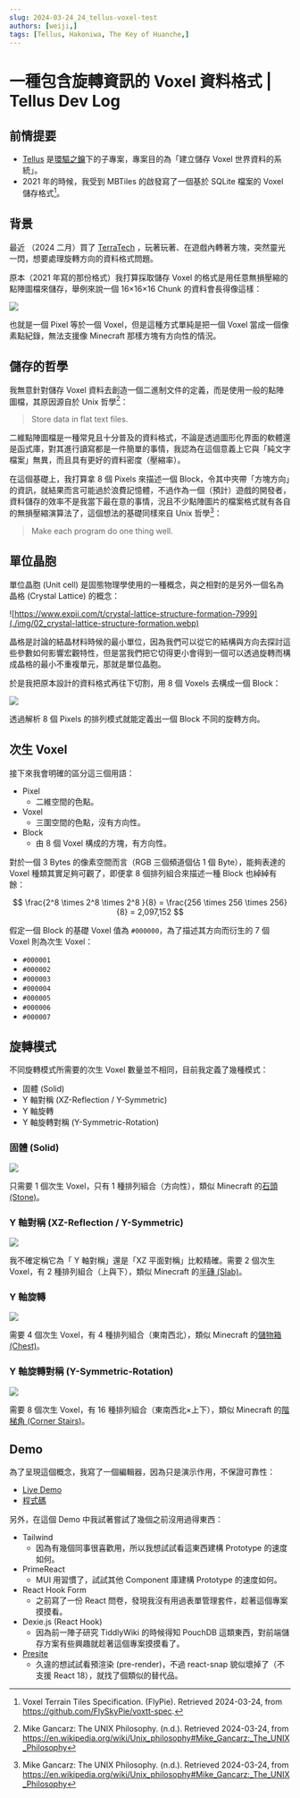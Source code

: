 ```yaml
---
slug: 2024-03-24_24_tellus-voxel-test
authors: [weiji,]
tags: [Tellus, Hakoniwa, The Key of Huanche,]
--- 
```


# 一種包含旋轉資訊的 Voxel 資料格式 | Tellus Dev Log

## 前情提要

- [Tellus](https://flyskypie.github.io/sideprojects-wiki/#Project%3ATellus
) 是[環驅之鑰](https://flyskypie.github.io/sideprojects-wiki/#Project%3A%E7%92%B0%E9%A9%85%E4%B9%8B%E9%91%B0)下的子專案，專案目的為「建立儲存 Voxel 世界資料的系統」。
- 2021 年的時候，我受到 MBTiles 的啟發寫了一個基於 SQLite 檔案的 Voxel 儲存格式[^voxtt-spec]。

## 背景

最近 （2024 二月）買了 [TerraTech](https://store.steampowered.com/app/285920/TerraTech/) ，玩著玩著、在遊戲內轉著方塊，突然靈光一閃，想要處理旋轉方向的資料格式問題。

原本（2021 年寫的那份格式）我打算採取儲存 Voxel 的格式是用任意無損壓縮的點陣圖檔來儲存，舉例來說一個 16×16×16 Chunk 的資料會長得像這樣：

![](./img/01_voxel-bitmap.webp)

也就是一個 Pixel 等於一個 Voxel，但是這種方式單純是把一個 Voxel 當成一個像素點紀錄，無法支援像 Minecraft 那樣方塊有方向性的情況。

## 儲存的哲學

我無意針對儲存 Voxel 資料去創造一個二進制文件的定義，而是使用一般的點陣圖檔，其原因源自於 Unix 哲學[^UNIX_Philosophy]：

> Store data in flat text files.

二維點陣圖檔是一種常見且十分普及的資料格式，不論是透過圖形化界面的軟體還是函式庫，對其進行讀寫都是一件簡單的事情，我認為在這個意義上它與「純文字檔案」無異，而且具有更好的資料密度（壓縮率）。

在這個基礎上，我打算拿 8 個 Pixels 來描述一個 Block，令其中夾帶「方塊方向」的資訊，就結果而言可能過於浪費記憶體，不過作為一個（預計）遊戲的開發者，資料儲存的效率不是我當下最在意的事情，況且不少點陣圖片的檔案格式就有各自的無損壓縮演算法了，這個想法的基礎同樣來自  Unix 哲學[^UNIX_Philosophy]：

> Make each program do one thing well.

## 單位晶胞

單位晶胞 (Unit cell) 是固態物理學使用的一種概念，與之相對的是另外一個名為晶格 (Crystal Lattice) 的概念：

![https://www.expii.com/t/crystal-lattice-structure-formation-7999](./img/02_crystal-lattice-structure-formation.webp)

晶格是討論的結晶材料時候的最小單位，因為我們可以從它的結構與方向去探討這些參數如何影響宏觀特性，但是當我們把它切得更小會得到一個可以透過旋轉而構成晶格的最小不重複單元，那就是單位晶胞。

於是我把原本設計的資料格式再往下切割，用 8 個 Voxels 去構成一個 Block：

![](./img/03_unit-voxel.webp)

透過解析 8 個 Pixels 的排列模式就能定義出一個 Block 不同的旋轉方向。

## 次生 Voxel

接下來我會明確的區分這三個用語：

- Pixel
  - 二維空間的色點。
- Voxel
  - 三圍空間的色點，沒有方向性。
- Block
  - 由 8 個 Voxel 構成的方塊，有方向性。

對於一個 3 Bytes 的像素空間而言（RGB 三個頻道個佔 1 個 Byte），能夠表達的 Voxel 種類其實足夠可觀了，即便拿 8 個排列組合來描述一種 Block 也綽綽有餘：

$$
\frac{2^8 \times 2^8 \times 2^8 }{8} =
\frac{256 \times 256 \times 256}{8} =
2,097,152
$$

假定一個 Block 的基礎 Voxel 值為 `#000000`，為了描述其方向而衍生的 7 個 Voxel 則為次生 Voxel：

- `#000001`
- `#000002`
- `#000003`
- `#000004`
- `#000005`
- `#000006`
- `#000007`

## 旋轉模式

不同旋轉模式所需要的次生 Voxel 數量並不相同，目前我定義了幾種模式：

- 固體 (Solid)
- Y 軸對稱 (XZ-Reflection / Y-Symmetric)
- Y 軸旋轉
- Y 軸旋轉對稱 (Y-Symmetric-Rotation)

### 固體 (Solid)

![](./img/04_solid.webp)

只需要 1 個次生 Voxel，只有 1 種排列組合（方向性），類似 Minecraft 的[石頭 (Stone)](https://minecraft.fandom.com/wiki/Stone)。

### Y 軸對稱 (XZ-Reflection / Y-Symmetric)

![](./img/05_y-symmetric.webp)

我不確定稱它為「 Y 軸對稱」還是「XZ 平面對稱」比較精確。需要 2 個次生 Voxel，有 2 種排列組合（上與下），類似 Minecraft 的[半磚 (Slab)](https://minecraft.fandom.com/wiki/Slab)。

### Y 軸旋轉

![](./img/06_y-rotation.webp)

需要 4 個次生 Voxel，有 4 種排列組合（東南西北），類似 Minecraft 的[儲物箱 (Chest)](https://minecraft.fandom.com/wiki/Chest)。

### Y 軸旋轉對稱 (Y-Symmetric-Rotation)

![](./img/03_unit-voxel.webp)

需要 8 個次生 Voxel，有 16 種排列組合（東南西北×上下），類似 Minecraft 的[階梯角 (Corner Stairs)](https://minecraft.fandom.com/wiki/Stairs)。

## Demo

為了呈現這個概念，我寫了一個編輯器，因為只是演示作用，不保證可靠性：

- [Live Demo](https://flyskypie.github.io/tellus-voxel-test/)
- [程式碼](https://github.com/FlySkyPie/tellus-voxel-test)

另外，在這個 Demo 中我試著嘗試了幾個之前沒用過得東西：

- Tailwind
  - 因為有幾個同事很喜歡用，所以我想試試看這東西建構 Prototype 的速度如何。
- PrimeReact
  - MUI 用習慣了，試試其他 Component 庫建構 Prototype 的速度如何。
- React Hook Form
  - 之前寫了一份 React 問卷，發現我沒有用過表單管理套件，趁著這個專案摸摸看。
- Dexie.js (React Hook)
  - 因為前一陣子研究 TiddlyWiki 的時候得知 PouchDB 這類東西，對前端儲存方案有些興趣就趁著這個專案摸摸看了。
- [Presite](https://github.com/egoist/presite)
  - 久違的想試試看預渲染 (pre-render)，不過 react-snap 貌似壞掉了（不支援 React 18），就找了個類似的替代品。

[^voxtt-spec]: Voxel Terrain Tiles Specification. (FlyPie).  Retrieved 2024-03-24, from https://github.com/FlySkyPie/voxtt-spec.

[^UNIX_Philosophy]: Mike Gancarz: The UNIX Philosophy. (n.d.). Retrieved 2024-03-24, from https://en.wikipedia.org/wiki/Unix_philosophy#Mike_Gancarz:_The_UNIX_Philosophy